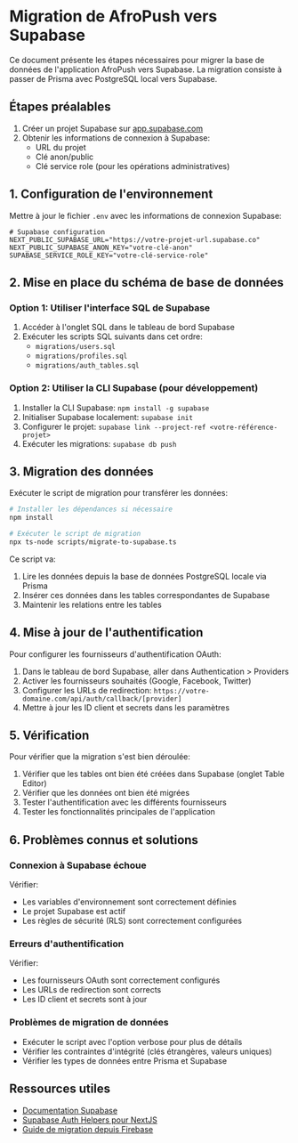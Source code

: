 # Migration de AfroPush vers Supabase

Ce document présente les étapes nécessaires pour migrer la base de données de l'application AfroPush vers Supabase. La migration consiste à passer de Prisma avec PostgreSQL local vers Supabase.

## Étapes préalables

1. Créer un projet Supabase sur [app.supabase.com](https://app.supabase.com/)
2. Obtenir les informations de connexion à Supabase:
   - URL du projet
   - Clé anon/public
   - Clé service role (pour les opérations administratives)

## 1. Configuration de l'environnement

Mettre à jour le fichier `.env` avec les informations de connexion Supabase:

```
# Supabase configuration
NEXT_PUBLIC_SUPABASE_URL="https://votre-projet-url.supabase.co"
NEXT_PUBLIC_SUPABASE_ANON_KEY="votre-clé-anon"
SUPABASE_SERVICE_ROLE_KEY="votre-clé-service-role"
```

## 2. Mise en place du schéma de base de données

### Option 1: Utiliser l'interface SQL de Supabase

1. Accéder à l'onglet SQL dans le tableau de bord Supabase
2. Exécuter les scripts SQL suivants dans cet ordre:
   - `migrations/users.sql`
   - `migrations/profiles.sql`
   - `migrations/auth_tables.sql`

### Option 2: Utiliser la CLI Supabase (pour développement)

1. Installer la CLI Supabase: `npm install -g supabase`
2. Initialiser Supabase localement: `supabase init`
3. Configurer le projet: `supabase link --project-ref <votre-référence-projet>`
4. Exécuter les migrations: `supabase db push`

## 3. Migration des données

Exécuter le script de migration pour transférer les données:

```bash
# Installer les dépendances si nécessaire
npm install

# Exécuter le script de migration
npx ts-node scripts/migrate-to-supabase.ts
```

Ce script va:
1. Lire les données depuis la base de données PostgreSQL locale via Prisma
2. Insérer ces données dans les tables correspondantes de Supabase
3. Maintenir les relations entre les tables

## 4. Mise à jour de l'authentification

Pour configurer les fournisseurs d'authentification OAuth:

1. Dans le tableau de bord Supabase, aller dans Authentication > Providers
2. Activer les fournisseurs souhaités (Google, Facebook, Twitter)
3. Configurer les URLs de redirection: `https://votre-domaine.com/api/auth/callback/[provider]`
4. Mettre à jour les ID client et secrets dans les paramètres

## 5. Vérification

Pour vérifier que la migration s'est bien déroulée:

1. Vérifier que les tables ont bien été créées dans Supabase (onglet Table Editor)
2. Vérifier que les données ont bien été migrées
3. Tester l'authentification avec les différents fournisseurs
4. Tester les fonctionnalités principales de l'application

## 6. Problèmes connus et solutions

### Connexion à Supabase échoue

Vérifier:
- Les variables d'environnement sont correctement définies
- Le projet Supabase est actif
- Les règles de sécurité (RLS) sont correctement configurées

### Erreurs d'authentification

Vérifier:
- Les fournisseurs OAuth sont correctement configurés
- Les URLs de redirection sont corrects
- Les ID client et secrets sont à jour

### Problèmes de migration de données

- Exécuter le script avec l'option verbose pour plus de détails
- Vérifier les contraintes d'intégrité (clés étrangères, valeurs uniques)
- Vérifier les types de données entre Prisma et Supabase

## Ressources utiles

- [Documentation Supabase](https://supabase.io/docs)
- [Supabase Auth Helpers pour NextJS](https://supabase.com/docs/guides/auth/auth-helpers/nextjs)
- [Guide de migration depuis Firebase](https://github.com/supabase-community/firebase-to-supabase) 